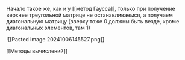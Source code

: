 Начало такое же, как и у [[метод Гаусса]], только при получение верхнее треугольной матрице не останавливаемся, а получаем диагональную матрицу (вверху тоже 0 должны быть везде, кроме диагональных элементов, там 1)

![[Pasted image 20241006145527.png]]

[[Методы вычислений]]
